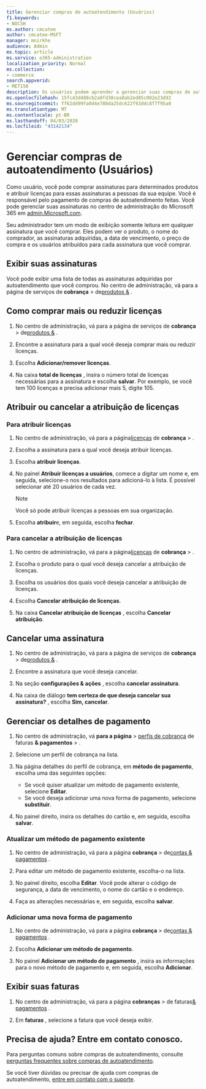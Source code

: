 ```yaml
---
title: Gerenciar compras de autoatendimento (Usuários)
f1.keywords:
- NOCSH
ms.author: cmcatee
author: cmcatee-MSFT
manager: mnirkhe
audience: Admin
ms.topic: article
ms.service: o365-administration
localization_priority: Normal
ms.collection:
- commerce
search.appverid:
- MET150
description: Os usuários podem aprender a gerenciar suas compras de autoatendimento.
ms.openlocfilehash: 15fc43d488cb2a8fd38cea8ab2ed85c002e23d92
ms.sourcegitcommit: ff62dd99fa0d4e780da25dc622f93ddc8f7f95a0
ms.translationtype: MT
ms.contentlocale: pt-BR
ms.lasthandoff: 04/03/2020
ms.locfileid: "43142134"
---
```

# <a name="manage-self-service-purchases-users"></a>Gerenciar compras de autoatendimento (Usuários)

Como usuário, você pode comprar assinaturas para determinados produtos e atribuir licenças para essas assinaturas a pessoas da sua equipe. Você é responsável pelo pagamento de compras de autoatendimento feitas. Você pode gerenciar suas assinaturas no centro de administração do Microsoft 365 em <a href="https://go.microsoft.com/fwlink/p/?linkid=2024339" target="_blank">admin.Microsoft.com</a>.

Seu administrador tem um modo de exibição somente leitura em qualquer assinatura que você comprar. Eles podem ver o produto, o nome do comprador, as assinaturas adquiridas, a data de vencimento, o preço de compra e os usuários atribuídos para cada assinatura que você comprar.

## <a name="view-your-subscriptions"></a>Exibir suas assinaturas

Você pode exibir uma lista de todas as assinaturas adquiridas por autoatendimento que você comprou. No centro de administração, vá para a página de serviços de **cobrança** > de<a href="https://go.microsoft.com/fwlink/p/?linkid=842054" target="_blank">produtos &</a> .

## <a name="how-to-buy-more-or-reduce-licenses"></a>Como comprar mais ou reduzir licenças

1. No centro de administração, vá para a página de serviços de **cobrança** > de<a href="https://go.microsoft.com/fwlink/p/?linkid=842054" target="_blank">produtos &</a> .

2. Encontre a assinatura para a qual você deseja comprar mais ou reduzir licenças.

3. Escolha **Adicionar/remover licenças**.

4. Na caixa **total de licenças** , insira o número total de licenças necessárias para a assinatura e escolha **salvar**.
Por exemplo, se você tem 100 licenças e precisa adicionar mais 5, digite 105.

## <a name="assign-or-unassign-licenses"></a>Atribuir ou cancelar a atribuição de licenças

### <a name="to-assign-licenses"></a>Para atribuir licenças

1. No centro de administração, vá para a página<a href="https://go.microsoft.com/fwlink/p/?linkid=842264" target="_blank">licenças</a> de **cobrança** > .

2. Escolha a assinatura para a qual você deseja atribuir licenças.

3. Escolha **atribuir licenças**.

4. No painel **Atribuir licenças a usuários**, comece a digitar um nome e, em seguida, selecione-o nos resultados para adicioná-lo à lista. É possível selecionar até 20 usuários de cada vez.

    > [!NOTE]
    > Você só pode atribuir licenças a pessoas em sua organização.

5. Escolha **atribuir**e, em seguida, escolha **fechar**.

### <a name="to-unassign-licenses"></a>Para cancelar a atribuição de licenças

1. No centro de administração, vá para a página<a href="https://go.microsoft.com/fwlink/p/?linkid=842264" target="_blank">licenças</a> de **cobrança** > .

2. Escolha o produto para o qual você deseja cancelar a atribuição de licenças.

3. Escolha os usuários dos quais você deseja cancelar a atribuição de licenças.

4. Escolha **Cancelar atribuição de licenças**.

5. Na caixa **Cancelar atribuição de licenças** , escolha **Cancelar atribuição**.

## <a name="cancel-a-subscription"></a>Cancelar uma assinatura

1. No centro de administração, vá para a página de serviços de **cobrança** > de<a href="https://go.microsoft.com/fwlink/p/?linkid=842054" target="_blank">produtos &</a> .

2. Encontre a assinatura que você deseja cancelar.

3. Na seção **configurações & ações** , escolha **cancelar assinatura**.

4. Na caixa de diálogo **tem certeza de que deseja cancelar sua assinatura?** , escolha **Sim, cancelar**.

## <a name="manage-your-payment-details"></a>Gerenciar os detalhes de pagamento

1. No centro de administração, vá **para a página** > <a href="https://go.microsoft.com/fwlink/p/?linkid=2103629" target="_blank">perfis de cobrança</a> de faturas **& pagamentos** > .

2. Selecione um perfil de cobrança na lista.

3. Na página detalhes do perfil de cobrança, em **método de pagamento**, escolha uma das seguintes opções:

    - Se você quiser atualizar um método de pagamento existente, selecione **Editar**.
    - Se você deseja adicionar uma nova forma de pagamento, selecione **substituir**.

4. No painel direito, insira os detalhes do cartão e, em seguida, escolha **salvar**.

### <a name="update-an-existing-payment-method"></a>Atualizar um método de pagamento existente

1. No centro de administração, vá para a página **cobrança** > de<a href="https://go.microsoft.com/fwlink/p/?linkid=848039" target="_blank">contas & pagamentos</a> .

2. Para editar um método de pagamento existente, escolha-o na lista.

3. No painel direito, escolha **Editar**. Você pode alterar o código de segurança, a data de vencimento, o nome do cartão e o endereço.

4. Faça as alterações necessárias e, em seguida, escolha **salvar**.

### <a name="add-a-new-payment-method"></a>Adicionar uma nova forma de pagamento

1. No centro de administração, vá para a página **cobrança** > de<a href="https://go.microsoft.com/fwlink/p/?linkid=848039" target="_blank">contas & pagamentos</a> .

2. Escolha **Adicionar um método de pagamento**.

3. No painel **Adicionar um método de pagamento** , insira as informações para o novo método de pagamento e, em seguida, escolha **Adicionar**.

## <a name="view-your-invoices"></a>Exibir suas faturas

1. No centro de administração, vá para a página **cobranças** > de faturas<a href="https://go.microsoft.com/fwlink/p/?linkid=848039" target="_blank">& pagamentos</a> .

2. Em **faturas** , selecione a fatura que você deseja exibir.

## <a name="need-help-contact-us"></a>Precisa de ajuda? Entre em contato conosco.

Para perguntas comuns sobre compras de autoatendimento, consulte [perguntas frequentes sobre compras de autoatendimento](self-service-purchase-faq.md).

Se você tiver dúvidas ou precisar de ajuda com compras de autoatendimento, [entre em contato com o suporte](https://docs.microsoft.com/office365/admin/contact-support-for-business-products).